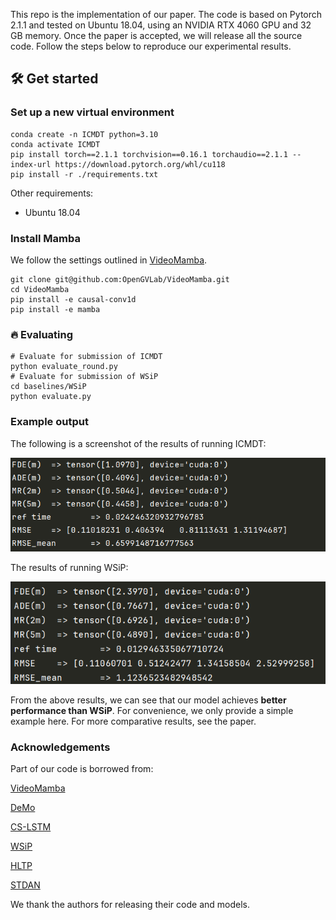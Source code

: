 This repo is the implementation of our paper. The code is based on Pytorch 2.1.1 and tested on Ubuntu 18.04, using an NVIDIA RTX 4060 GPU and 32 GB memory.  Once the paper is accepted, we will release all the source code. Follow the steps below to reproduce our experimental results.

## 🛠️ Get started

### Set up a new virtual environment

```
conda create -n ICMDT python=3.10
conda activate ICMDT
pip install torch==2.1.1 torchvision==0.16.1 torchaudio==2.1.1 --index-url https://download.pytorch.org/whl/cu118
pip install -r ./requirements.txt
```

Other requirements:

- Ubuntu 18.04

### Install Mamba

We follow the settings outlined in [VideoMamba](https://github.com/OpenGVLab/VideoMamba).

```
git clone git@github.com:OpenGVLab/VideoMamba.git
cd VideoMamba
pip install -e causal-conv1d
pip install -e mamba
```

### 🔥 Evaluating

```
# Evaluate for submission of ICMDT
python evaluate_round.py
# Evaluate for submission of WSiP
cd baselines/WSiP
python evaluate.py
```

### Example output
The following is a screenshot of the results of running ICMDT:

![image](pics/result_ICMDT.png)

The results of running WSiP:

![](pics\result_WSiP.png)

From the above results, we can see that our model achieves **better performance than WSiP**. For convenience, we only provide a simple example here. For more comparative results, see the paper.

### Acknowledgements

Part of our code is borrowed from:

[VideoMamba](https://github.com/OpenGVLab/VideoMamba)

[DeMo](https://github.com/fudan-zvg/DeMo.git)

[CS-LSTM](https://github.com/nachiket92/conv-social-pooling)

[WSiP](https://github.com/Chopin0123/WSiP.git)

[HLTP](https://github.com/Petrichor625/HLTP)

[STDAN](https://github.com/xbchen82/stdan)

We thank the authors for releasing their code and models.